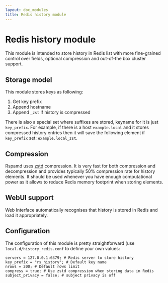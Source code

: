 ```yaml
---
layout: doc_modules
title: Redis history module
---
```


# Redis history module

This module is intended to store history in Redis list with more fine-grained control over fields, optional compression and out-of-the box cluster support.

## Storage model

This module stores keys as following:

1. Get key prefix
2. Append hostname
3. Append `_zst` if history is compressed

There is also a special set where suffixes are stored, keyname for it is just `key_prefix`. For example, if there is a host `example.local` and it stores compressed history entries then it will save the following element if `key_prefix` set: `example.local_zst`.

## Compression

Rspamd uses [zstd](https://zstd.net) compression. It is very fast for both compression and decompression and provides typically 50% compression rate for history elements. It should be used whenever you have enough computational power as it allows to reduce Redis memory footprint when storing elements.

## WebUI support

Web Interface automatically recognises that history is stored in Redis and load it appropriately.

## Configuration

The configuration of this module is pretty straightforward (use `local.d/history_redis.conf` to define your own values:

~~~ucl
servers = 127.0.0.1:6379; # Redis server to store history
key_prefix = "rs_history"; # Default key name
nrows = 200; # Default rows limit
compress = true; # Use zstd compression when storing data in Redis
subject_privacy = false; # subject privacy is off
~~~
